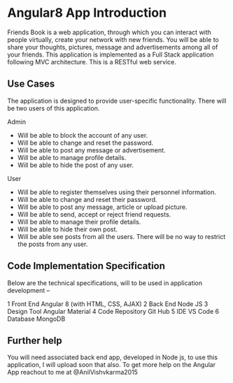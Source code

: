 # Angular8 App Introduction

Friends Book is a web application, through which you can interact with people virtually, create your network with new friends. You will be able to share your thoughts, pictures, message and advertisements among all of your friends. This application is implemented as a Full Stack application following MVC architecture. This is a RESTful web service. 

## Use Cases

The application is designed to provide user-specific functionality. There will be two users of this application. 

Admin 
-	Will be able to block the account of any user. 
-	Will be able to change and reset the password. 
-	Will be able to post any message or advertisement. 
-	Will be able to manage profile details. 
-	Will be able to hide the post of any user. 

User
-	Will be able to register themselves using their personnel information. 
-	Will be able to change and reset their password. 
-	Will be able to post any message, article or upload picture. 
-	Will be able to send, accept or reject friend requests. 
-	Will be able to manage their profile details. 
-	Will be able to hide their own post. 
-	Will be able see posts from all the users. There will be no way to restrict the posts from any user.  

## Code Implementation Specification

Below are the technical specifications, will to be used in application development – 

1	Front End	Angular 8 (with HTML, CSS, AJAX)
2	Back End	Node JS
3	Design Tool	Angular Material
4	Code Repository	Git Hub
5	IDE	VS Code
6	Database	MongoDB

## Further help

You will need associated back end app, developed in Node js, to use this application, I will upload soon that also.
To get more help on the Angular App reachout to me at @AnilVishvkarma2015
